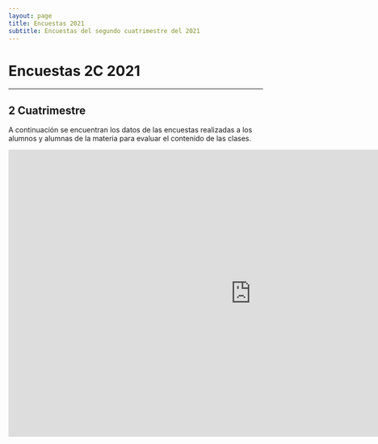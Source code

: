 ```yaml
---
layout: page
title: Encuestas 2021
subtitle: Encuestas del segundo cuatrimestre del 2021
---
```


# Encuestas 2C 2021
___

## 2 Cuatrimestre

A continuación se encuentran los datos de las encuestas realizadas a los alumnos y alumnas de la materia para evaluar el contenido de las clases.

<div class="responsive-wrap">
<!-- this is the embed code provided by Google -->
  <iframe src="https://docs.google.com/spreadsheets/d/1rRN3QdWipC_e_ZObE01OUcsLoWwLwH2dMIKbryctJbE" frameborder="0" width="960" height="569" allowfullscreen="true" mozallowfullscreen="true" webkitallowfullscreen="true"></iframe>
<!-- Google embed ends -->
</div>
